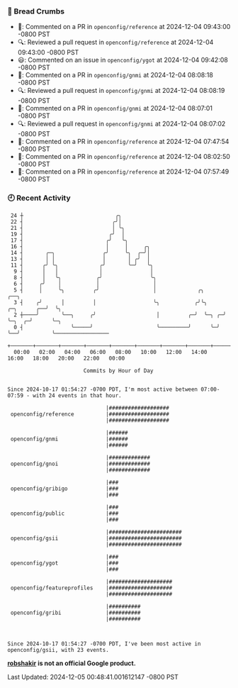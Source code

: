 ### 🍞 Bread Crumbs

 * 💬: Commented on a PR in  `openconfig/reference` at 2024-12-04 09:43:00 -0800 PST
 * 🔍: Reviewed a pull request in  `openconfig/reference` at 2024-12-04 09:43:00 -0800 PST
 * 😃: Commented on an issue in `openconfig/ygot` at 2024-12-04 09:42:08 -0800 PST
 * 💬: Commented on a PR in  `openconfig/gnmi` at 2024-12-04 08:08:18 -0800 PST
 * 🔍: Reviewed a pull request in  `openconfig/gnmi` at 2024-12-04 08:08:19 -0800 PST
 * 💬: Commented on a PR in  `openconfig/gnmi` at 2024-12-04 08:07:01 -0800 PST
 * 🔍: Reviewed a pull request in  `openconfig/gnmi` at 2024-12-04 08:07:02 -0800 PST
 * 💬: Commented on a PR in  `openconfig/reference` at 2024-12-04 07:47:54 -0800 PST
 * 💬: Commented on a PR in  `openconfig/reference` at 2024-12-04 08:02:50 -0800 PST
 * 💬: Commented on a PR in  `openconfig/reference` at 2024-12-04 07:57:49 -0800 PST

### 🕘 Recent Activity
```
 24 ┼                             ╭╮
 22 ┤                            ╭╯│
 21 ┤                            │ ╰╮
 19 ┤                           ╭╯  │
 17 ┤                          ╭╯   ╰╮
 16 ┤                          │     │     ╭╮
 14 ┤       ╭─╮               ╭╯     ╰╮  ╭─╯│
 13 ┤       │ │               │       │ ╭╯  │
 11 ┤      ╭╯ ╰╮             ╭╯       ╰─╯   ╰╮
  9 ┤      │   │             │               │
  8 ┤      │   ╰╮           ╭╯               ╰╮
  6 ┤     ╭╯    │           │                 │
  5 ┤     │     ╰╮         ╭╯                 │             ╭╮                  ╭──╮
  3 ┤    ╭╯      │         │                  ╰╮           ╭╯╰╮     ╭─╮      ╭──╯  ╰╮
  2 ┼────╯       ╰──╮     ╭╯                   │         ╭─╯  ╰─╮ ╭─╯ ╰─╮  ╭─╯      ╰─╮
  0 ┤               ╰─────╯                    ╰─────────╯      ╰─╯     ╰──╯          ╰─────────────────
    +───────+───────+───────+───────+───────+───────+───────+───────+───────+───────+───────+───────+────
  00:00   02:00   04:00   06:00   08:00   10:00   12:00   14:00   16:00   18:00   20:00   22:00   00:00   

						Commits by Hour of Day


Since 2024-10-17 01:54:27 -0700 PDT, I'm most active between 07:00-07:59 - with 24 events in that hour.

```



```
                               |###################
 openconfig/reference          |###################
                               |###################

                               |######
 openconfig/gnmi               |######
                               |######

                               |#############
 openconfig/gnoi               |#############
                               |#############

                               |###
 openconfig/gribigo            |###
                               |###

                               |###
 openconfig/public             |###
                               |###

                               |#######################
 openconfig/gsii               |#######################
                               |#######################

                               |###
 openconfig/ygot               |###
                               |###

                               |####################
 openconfig/featureprofiles    |####################
                               |####################

                               |##########
 openconfig/gribi              |##########
                               |##########



Since 2024-10-17 01:54:27 -0700 PDT, I've been most active in openconfig/gsii, with 23 events.

```
**[robshakir](mailto:robjs@google.com) is not an official Google product.**  


Last Updated: 2024-12-05 00:48:41.001612147 -0800 PST
